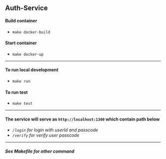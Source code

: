 ## Auth-Service
#### Build container
- `make docker-build`  
#### Start container
- `make docker-up`  
***
#### To run local development  
- `make run`  
#### To run test  
- `make test`  
***
#### The service will serve as `http://localhost:1300` which contain path below  
- *`/login` for login with userId and passcode*  
- *`/verify` for verify user passcode*  
***
##### *See Makefile for other command*